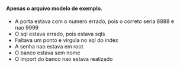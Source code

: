 #### Apenas o arquivo modelo de exemplo.

* A porta estava com o numero errado, pois o correto seria 8888 e nao 9999
* O sql estava errado, pois estava sqls
* Faltava um ponto e virgula no sql do index
* A senha nao estava em root
* O banco estava sem nome
* O import do banco nao estava realizado